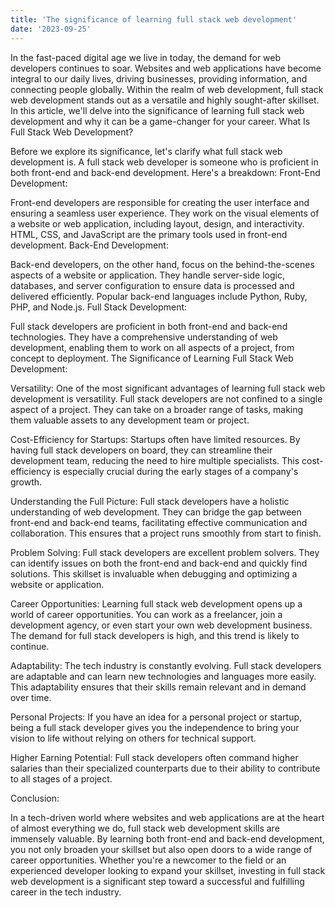 ```yaml
---
title: 'The significance of learning full stack web development'
date: '2023-09-25'
---
```


In the fast-paced digital age we live in today, the demand for web developers continues to soar. Websites and web applications have become integral to our daily lives, driving businesses, providing information, and connecting people globally. Within the realm of web development, full stack web development stands out as a versatile and highly sought-after skillset. In this article, we'll delve into the significance of learning full stack web development and why it can be a game-changer for your career.
What Is Full Stack Web Development?

Before we explore its significance, let's clarify what full stack web development is. A full stack web developer is someone who is proficient in both front-end and back-end development. Here's a breakdown:
Front-End Development:

Front-end developers are responsible for creating the user interface and ensuring a seamless user experience. They work on the visual elements of a website or web application, including layout, design, and interactivity. HTML, CSS, and JavaScript are the primary tools used in front-end development.
Back-End Development:

Back-end developers, on the other hand, focus on the behind-the-scenes aspects of a website or application. They handle server-side logic, databases, and server configuration to ensure data is processed and delivered efficiently. Popular back-end languages include Python, Ruby, PHP, and Node.js.
Full Stack Development:

Full stack developers are proficient in both front-end and back-end technologies. They have a comprehensive understanding of web development, enabling them to work on all aspects of a project, from concept to deployment.
The Significance of Learning Full Stack Web Development:

Versatility: One of the most significant advantages of learning full stack web development is versatility. Full stack developers are not confined to a single aspect of a project. They can take on a broader range of tasks, making them valuable assets to any development team or project.

Cost-Efficiency for Startups: Startups often have limited resources. By having full stack developers on board, they can streamline their development team, reducing the need to hire multiple specialists. This cost-efficiency is especially crucial during the early stages of a company's growth.

Understanding the Full Picture: Full stack developers have a holistic understanding of web development. They can bridge the gap between front-end and back-end teams, facilitating effective communication and collaboration. This ensures that a project runs smoothly from start to finish.

Problem Solving: Full stack developers are excellent problem solvers. They can identify issues on both the front-end and back-end and quickly find solutions. This skillset is invaluable when debugging and optimizing a website or application.

Career Opportunities: Learning full stack web development opens up a world of career opportunities. You can work as a freelancer, join a development agency, or even start your own web development business. The demand for full stack developers is high, and this trend is likely to continue.

Adaptability: The tech industry is constantly evolving. Full stack developers are adaptable and can learn new technologies and languages more easily. This adaptability ensures that their skills remain relevant and in demand over time.

Personal Projects: If you have an idea for a personal project or startup, being a full stack developer gives you the independence to bring your vision to life without relying on others for technical support.

Higher Earning Potential: Full stack developers often command higher salaries than their specialized counterparts due to their ability to contribute to all stages of a project.



Conclusion:

In a tech-driven world where websites and web applications are at the heart of almost everything we do, full stack web development skills are immensely valuable. By learning both front-end and back-end development, you not only broaden your skillset but also open doors to a wide range of career opportunities. Whether you're a newcomer to the field or an experienced developer looking to expand your skillset, investing in full stack web development is a significant step toward a successful and fulfilling career in the tech industry.